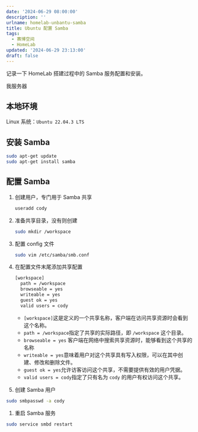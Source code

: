 ```yaml
---
date: '2024-06-29 08:00:00'
description: ''
urlname: homelab-unbantu-samba
title: Ubuntu 配置 Samba
tags:
  - 赛博空间
  - HomeLab
updated: '2024-06-29 23:13:00'
draft: false
---
```


记录一下 HomeLab 搭建过程中的 Samba 服务配置和安装。


我服务器


## 本地环境


Linux 系统：`Ubuntu 22.04.3 LTS`


## 安装 **Samba**


```bash
sudo apt-get update
sudo apt-get install samba
```


## 配置 **Samba**

1. 创建用户，专门用于 Samba 共享

	```bash
	useradd cody
	```

2. 准备共享目录，没有则创建

	```bash
	sudo mkdir /workspace
	```

3. 配置 config 文件

	```bash
	sudo vim /etc/samba/smb.conf
	```

4. 在配置文件末尾添加共享配置

	```bash
	[workspace]
	  path = /workspace
	  browseable = yes
	  writeable = yes
	  guest ok = yes
	  valid users = cody
	```

	- `[workspace]`这是定义的一个共享名称，客户端在访问共享资源时会看到这个名称。
	- `path = /workspace`指定了共享的实际路径，即 `/workspace` 这个目录。
	- `browseable = yes` 客户端在网络中搜索共享资源时，能够看到这个共享的名称
	- `writeable = yes`意味着用户对这个共享具有写入权限，可以在其中创建、修改和删除文件。
	- `guest ok = yes`允许访客访问这个共享，不需要提供有效的用户凭据。
	- `valid users = cody`指定了只有名为 `cody` 的用户有权访问这个共享。
5. 创建 Samba 用户

```bash
sudo smbpasswd -a cody
```

1. 重启 Samba 服务

```bash
sudo service smbd restart
```

